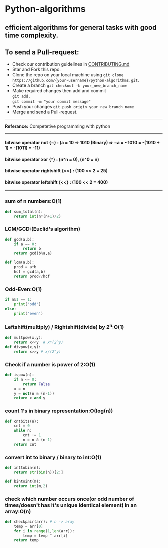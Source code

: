 # **Python-algorithms**  
## efficient algorithms for general tasks with good time complexity.  

## To send a Pull-request:  
* Check our contribution guidelines in [CONTRIBUTING.md](https://github.com/Dude-901/python-algorithms/blob/master/CONTRIBUTING.md)   
* Star and Fork this repo.
* Clone the repo on your local machine using `git clone https://github.com/{your-username}/python-algorithms.git`.
* Create a branch `git checkout -b your_new_branch_name`
* Make required changes then add and commit  
  `git add.`  
  `git commit -m "your commit message"`
* Push your changes `git push origin your_new_branch_name`
* Merge and send a Pull-request.

------------------------------------------------------------------------------------

 **Referance:** Competetive programming with python  

------------------------------------------------------------------------------------
#### bitwise operator not {~} : (a = 10 => 1010 (Binary) => ~a = ~1010 = -(1010 + 1) = -(1011) = -11)  
#### bitwise operator xor {^}  : (n^n = 0), (n^0 = n)  
#### bitwise operator rightshift {>>} : (100 >> 2 = 25)  
#### bitwise operator leftshift {<<} : (100 << 2 = 400)  

-------------------------------------------------------------------------------------
### sum of n numbers:O(1)  
```python
def sum_total(n):
    return int(n*(n+1)/2)
```
### LCM/GCD:(Euclid's algorithm)  
```python
def gcd(a,b):
    if a == 0:
        return b
    return gcd(b%a,a)

def lcm(a,b):
    prod = a*b
    hcf = gcd(a,b)
    return prod//hcf
```
### Odd-Even:O(1)  
```python
if n&1 == 1:
    print('odd')
else:
    print('even')
```
### Leftshift(multiply) / Rightshift(divide) by 2<sup>n</sup>:O(1)  
```python
def multpow(x,y):
    return x<<y  # x*(2^y)
def divpow(x,y):
    return x>>y # x/(2^y)
```
### Check if a number is power of 2:O(1)  
```python
def ispow(n):
    if n <= 0:
        return False
    x = n
    y = not(n & (n-1))
    return x and y
```
### count 1's in binary representation:O(log(n))  
```python
def cntbits(n):
    cnt = 0
    while n:
        cnt += 1
        n = n & (n-1)
    return cnt
```
### convert int to binary / binary to int:O(1)   
```python
def inttobin(n):
    return str(bin(n))[2:]

def bintoint(m):
    return int(m,2)
```
### check which number occurs once(or odd number of times/doesn't has it's unique identical element) in an array:O(n)
```python
def checkpair(arr): # n -> aray
    temp = arr[0]
    for i in range(1,len(arr)):
        temp = temp ^ arr[i]
    return temp
```
